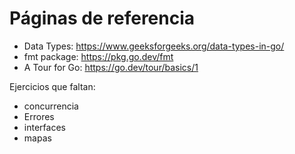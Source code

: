 # Páginas de referencia


* Data Types: https://www.geeksforgeeks.org/data-types-in-go/
* fmt package: https://pkg.go.dev/fmt
* A Tour for Go: https://go.dev/tour/basics/1

Ejercicios que faltan:

* concurrencia
* Errores
* interfaces
* mapas